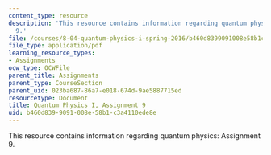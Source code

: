 ```yaml
---
content_type: resource
description: 'This resource contains information regarding quantum physics: Assignment
  9.'
file: /courses/8-04-quantum-physics-i-spring-2016/b460d8399091008e58b1c3a4110ede8e_MIT8_04S16_ps9_2016.pdf
file_type: application/pdf
learning_resource_types:
- Assignments
ocw_type: OCWFile
parent_title: Assignments
parent_type: CourseSection
parent_uid: 023ba687-86a7-e018-674d-9ae5887715ed
resourcetype: Document
title: Quantum Physics I, Assignment 9
uid: b460d839-9091-008e-58b1-c3a4110ede8e
---
```

This resource contains information regarding quantum physics: Assignment 9.

